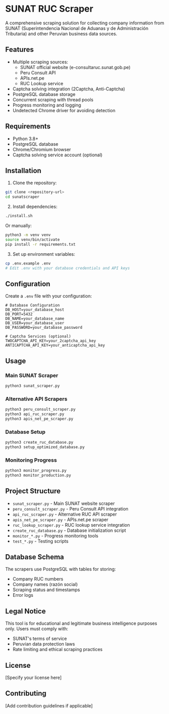 # SUNAT RUC Scraper

A comprehensive scraping solution for collecting company information from SUNAT (Superintendencia Nacional de Aduanas y de Administración Tributaria) and other Peruvian business data sources.

## Features

- Multiple scraping sources:
  - SUNAT official website (e-consultaruc.sunat.gob.pe)
  - Peru Consult API
  - APIs.net.pe
  - RUC Lookup service
- Captcha solving integration (2Captcha, Anti-Captcha)
- PostgreSQL database storage
- Concurrent scraping with thread pools
- Progress monitoring and logging
- Undetected Chrome driver for avoiding detection

## Requirements

- Python 3.8+
- PostgreSQL database
- Chrome/Chromium browser
- Captcha solving service account (optional)

## Installation

1. Clone the repository:
```bash
git clone <repository-url>
cd sunatscraper
```

2. Install dependencies:
```bash
./install.sh
```

Or manually:
```bash
python3 -m venv venv
source venv/bin/activate
pip install -r requirements.txt
```

3. Set up environment variables:
```bash
cp .env.example .env
# Edit .env with your database credentials and API keys
```

## Configuration

Create a `.env` file with your configuration:

```env
# Database Configuration
DB_HOST=your_database_host
DB_PORT=5432
DB_NAME=your_database_name
DB_USER=your_database_user
DB_PASSWORD=your_database_password

# Captcha Services (optional)
TWOCAPTCHA_API_KEY=your_2captcha_api_key
ANTICAPTCHA_API_KEY=your_anticaptcha_api_key
```

## Usage

### Main SUNAT Scraper
```bash
python3 sunat_scraper.py
```

### Alternative API Scrapers
```bash
python3 peru_consult_scraper.py
python3 api_ruc_scraper.py
python3 apis_net_pe_scraper.py
```

### Database Setup
```bash
python3 create_ruc_database.py
python3 setup_optimized_database.py
```

### Monitoring Progress
```bash
python3 monitor_progress.py
python3 monitor_production.py
```

## Project Structure

- `sunat_scraper.py` - Main SUNAT website scraper
- `peru_consult_scraper.py` - Peru Consult API integration
- `api_ruc_scraper.py` - Alternative RUC API scraper
- `apis_net_pe_scraper.py` - APIs.net.pe scraper
- `ruc_lookup_scraper.py` - RUC lookup service integration
- `create_ruc_database.py` - Database initialization script
- `monitor_*.py` - Progress monitoring tools
- `test_*.py` - Testing scripts

## Database Schema

The scrapers use PostgreSQL with tables for storing:
- Company RUC numbers
- Company names (razón social)
- Scraping status and timestamps
- Error logs

## Legal Notice

This tool is for educational and legitimate business intelligence purposes only. Users must comply with:
- SUNAT's terms of service
- Peruvian data protection laws
- Rate limiting and ethical scraping practices

## License

[Specify your license here]

## Contributing

[Add contribution guidelines if applicable]